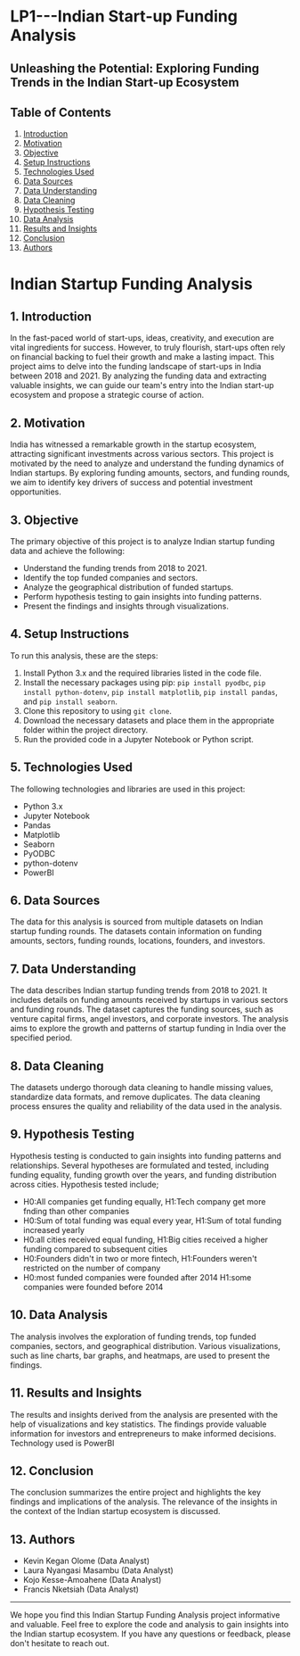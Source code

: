 # LP1---Indian Start-up Funding Analysis
## Unleashing the Potential: Exploring Funding Trends in the Indian Start-up Ecosystem

## Table of Contents

1. [Introduction](#introduction)
2. [Motivation](#motivation)
3. [Objective](#objective)
4. [Setup Instructions](#setup-instructions)
5. [Technologies Used](#technologies-used)
6. [Data Sources](#data-sources)
7. [Data Understanding](#data-understanding)
8. [Data Cleaning](#data-cleaning)
9. [Hypothesis Testing](#hypothesis-testing)
10. [Data Analysis](#data-analysis)
11. [Results and Insights](#results-and-insights)
12. [Conclusion](#conclusion)
13. [Authors](#authors)




# Indian Startup Funding Analysis



## 1. Introduction

In the fast-paced world of start-ups, ideas, creativity, and execution are vital ingredients for success. However, to truly flourish, start-ups often rely on financial backing to fuel their growth and make a lasting impact. This project aims to delve into the funding landscape of start-ups in India between 2018 and 2021. By analyzing the funding data and extracting valuable insights, we can guide our team's entry into the Indian start-up ecosystem and propose a strategic course of action.

## 2. Motivation

India has witnessed a remarkable growth in the startup ecosystem, attracting significant investments across various sectors. This project is motivated by the need to analyze and understand the funding dynamics of Indian startups. By exploring funding amounts, sectors, and funding rounds, we aim to identify key drivers of success and potential investment opportunities.

## 3. Objective

The primary objective of this project is to analyze Indian startup funding data and achieve the following:

- Understand the funding trends from 2018 to 2021.
- Identify the top funded companies and sectors.
- Analyze the geographical distribution of funded startups.
- Perform hypothesis testing to gain insights into funding patterns.
- Present the findings and insights through visualizations.

## 4. Setup Instructions

To run this analysis, these are the steps:

1. Install Python 3.x and the required libraries listed in the code file.
2. Install the necessary packages using pip: `pip install pyodbc`, `pip install python-dotenv`, `pip install matplotlib`, `pip install pandas`, and `pip install seaborn`.
3. Clone this repository to using `git clone`.
4. Download the necessary datasets and place them in the appropriate folder within the project directory.
5. Run the provided code in a Jupyter Notebook or Python script.

## 5. Technologies Used

The following technologies and libraries are used in this project:

- Python 3.x
- Jupyter Notebook
- Pandas
- Matplotlib
- Seaborn
- PyODBC
- python-dotenv
- PowerBI

## 6. Data Sources

The data for this analysis is sourced from multiple datasets on Indian startup funding rounds. The datasets contain information on funding amounts, sectors, funding rounds, locations, founders, and investors. 

## 7. Data Understanding

The data describes Indian startup funding trends from 2018 to 2021. It includes details on funding amounts received by startups in various sectors and funding rounds. The dataset captures the funding sources, such as venture capital firms, angel investors, and corporate investors. The analysis aims to explore the growth and patterns of startup funding in India over the specified period.

## 8. Data Cleaning

The datasets undergo thorough data cleaning to handle missing values, standardize data formats, and remove duplicates. The data cleaning process ensures the quality and reliability of the data used in the analysis.


## 9. Hypothesis Testing

Hypothesis testing is conducted to gain insights into funding patterns and relationships. Several hypotheses are formulated and tested, including funding equality, funding growth over the years, and funding distribution across cities. Hypothesis tested include; 
- H0:All companies get funding equally, H1:Tech company get more fnding than other companies
- H0:Sum of total funding was equal every year, H1:Sum of total funding increased yearly
- H0:all cities received equal funding, H1:Big cities received a higher funding compared to subsequent cities
- H0:Founders didn't in two or more fintech, H1:Founders weren't restricted on the number of company
- H0:most funded companies were founded after 2014 H1:some companies were founded before 2014

## 10. Data Analysis

The analysis involves the exploration of funding trends, top funded companies, sectors, and geographical distribution. Various visualizations, such as line charts, bar graphs, and heatmaps, are used to present the findings. 

## 11. Results and Insights

The results and insights derived from the analysis are presented with the help of visualizations and key statistics. The findings provide valuable information for investors and entrepreneurs to make informed decisions. Technology used is PowerBI

## 12. Conclusion

The conclusion summarizes the entire project and highlights the key findings and implications of the analysis. The relevance of the insights in the context of the Indian startup ecosystem is discussed.

## 13. Authors
- Kevin Kegan Olome (Data Analyst)
- Laura Nyangasi Masambu (Data Analyst)
- Kojo Kesse-Amoahene (Data Analyst)
- Francis Nketsiah (Data Analyst)
---

We hope you find this Indian Startup Funding Analysis project informative and valuable. Feel free to explore the code and analysis to gain insights into the Indian startup ecosystem. If you have any questions or feedback, please don't hesitate to reach out. 
